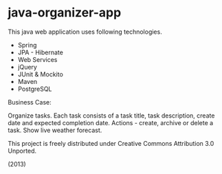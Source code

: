 java-organizer-app
===========================

This java web application uses following technologies.  

- Spring
- JPA - Hibernate
- Web Services
- jQuery
- JUnit & Mockito
- Maven
- PostgreSQL

Business Case:

Organize tasks.  Each task consists of a task title, task description, create date and expected completion date.
Actions - create, archive or delete a task.  Show live weather forecast. 

This project is freely distributed under Creative Commons Attribution 3.0 Unported.

(2013)
